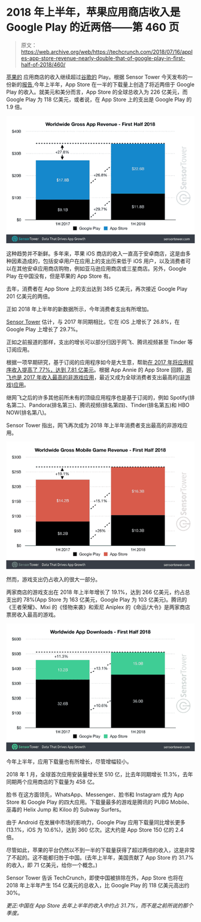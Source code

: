 # 2018 年上半年，苹果应用商店收入是 Google Play 的近两倍——第 460 页

> 原文：<https://web.archive.org/web/https://techcrunch.com/2018/07/16/apples-app-store-revenue-nearly-double-that-of-google-play-in-first-half-of-2018/460/>

[苹果的](https://web.archive.org/web/20191026112231/https://crunchbase.com/organization/apple) 应用商店的收入继续超过[谷歌的](https://web.archive.org/web/20191026112231/https://crunchbase.com/organization/google) Play。根据 Sensor Tower 今天发布的一份新的[报告](https://web.archive.org/web/20191026112231/https://sensortower.com/blog/app-revenue-and-downloads-1h-2018),今年上半年，App Store 在一半的下载量上创造了将近两倍于 Google Play 的收入。就美元和美分而言，App Store 的全球总收入为 226 亿美元，而 Google Play 为 118 亿美元，或者说，在 App Store 上的支出是 Google Play 的 1.9 倍。

![](img/7f15c5550bbfff0e3e31f33c3d991ba9.png)

这种趋势并不新鲜。多年来，苹果 iOS 商店的收入一直高于安卓商店，这是由多种因素造成的，包括安卓用户在应用上的支出历来低于 iOS 用户，以及消费者可以在其他安卓应用商店购物，例如亚马逊应用商店或三星商店。另外，Google Play 在中国没有，但是苹果的 App Store 有。

去年，消费者在 App Store 上的支出达到 385 亿美元，再次接近 Google Play 201 亿美元的两倍。

正如 2018 年上半年的新数据所示，今年消费者支出有所增加。

[Sensor Tower](https://web.archive.org/web/20191026112231/https://crunchbase.com/organization/sensor-tower) 估计，与 2017 年同期相比，它在 iOS 上增长了 26.8%，在 Google Play 上增长了 29.7%。

正如之前报道的那样，支出的增长可以部分归因于网飞、腾讯视频甚至 Tinder 等订阅应用。

根据一项早期研究，基于订阅的应用程序如今是大生意，帮助[在 2017 年将应用程序收入提高了 77%，达到 7.81 亿美元](https://web.archive.org/web/20191026112231/https://techcrunch.com/2018/01/24/top-subscription-video-on-demand-apps-boosted-revenue-77-last-year-to-reach-781-million/)。根据 App Annie 的 App Store 回顾，[网飞也是 2017 年收入最高的非游戏应用](https://web.archive.org/web/20191026112231/https://techcrunch.com/2018/01/12/netflix-was-2017s-top-non-game-app-by-revenue/)，最近又成为全球消费者支出最高的[(非游戏)应用](https://web.archive.org/web/20191026112231/https://techcrunch.com/2018/07/02/these-are-the-top-iphone-apps-of-all-time/)。

继网飞之后的许多其他前所未有的顶级应用程序也是基于订阅的，例如 Spotify(排名第二)、Pandora(排名第三)、腾讯视频(排名第四)、Tinder(排名第五)和 HBO NOW(排名第八)。

Sensor Tower 指出，网飞再次成为 2018 年上半年消费者支出最高的非游戏应用。

![](img/cd00d49124e30eaeb340c9e02a045397.png)

然而，游戏支出仍占收入的很大一部分。

两家商店的游戏支出在 2018 年上半年增长了 19.1%，达到 266 亿美元，约占总支出的 78%(App Store 为 163 亿美元，Google Play 为 103 亿美元)。腾讯的《王者荣耀》、Mixi 的《怪物来袭》和索尼 Aniplex 的《命运/大令》是两家商店票房收入最高的游戏。

![](img/3d2015a1beadd0a24e2e130d3518efce.png)

今年上半年，应用下载量也有所增长，尽管增幅较小。

2018 年 1 月，全球首次应用安装量增长至 510 亿，比去年同期增长 11.3%，去年同期两个应用商店的下载量为 458 亿。

脸书 在这方面领先，WhatsApp、Messenger、脸书和 Instagram 成为 App Store 和 Google Play 的四大应用。下载量最多的游戏是腾讯的 PUBG Mobile、巫毒的 Helix Jump 和 Kiloo 的 Subway Surfers。

由于 Android 在发展中市场的影响力，Google Play 应用下载量同比增长更多(13.1%，iOS 为 10.6%)，达到 360 亿次。这大约是 App Store 150 亿的 2.4 倍。

尽管如此，苹果的平台仍然以不到一半的下载量获得了超过两倍的收入，这是非常了不起的。这不能都归咎于中国。(去年上半年，美国贡献了 App Store 约 31.7%的收入，即 71 亿美元，给你一个概念。)

Sensor Tower 告诉 TechCrunch，即使中国被排除在外，App Store 也将在 2018 年上半年产生 154 亿美元的总收入，比 Google Play 的 118 亿美元高出约 30%。

*更正:中国在 App Store 去年上半年的收入中约占 31.7%，而不是之前所说的那个季度。*